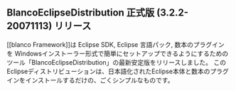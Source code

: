 ## BlancoEclipseDistribution 正式版 (3.2.2-20071113) リリース

[[blanco Framework]]は Eclipse SDK, Eclipse 言語パック, 数本のプラグイン を Windowsインストーラー形式で簡単にセットアップできるようにするためのツール「BlancoEclipseDistribution」の最新安定版をリリースしました。
このEclipseディストリビューションは、日本語化されたEclipse本体と数本のプラグインをインストールするだけの、ごくシンプルなものです。
